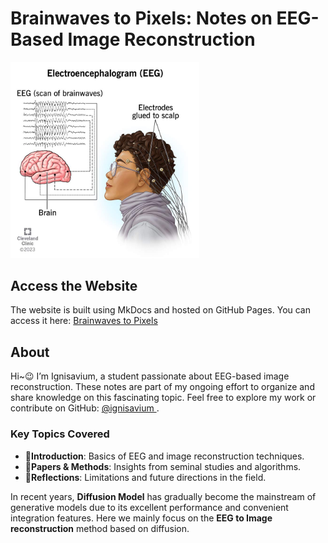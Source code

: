 # Brainwaves to Pixels: Notes on EEG-Based Image Reconstruction
<img src="./docs/index.assets/9656-electroencephalogram-eeg.jpg" alt="9656-electroencephalogram-eeg" style="width:60%;">

## Access the Website

The website is built using MkDocs and hosted on GitHub Pages. You can access it here:
[Brainwaves to Pixels](https://ignisavium.github.io/Brainwaves-to-Pixels-Notes-EEG2img/index.html)

## About

Hi~😉 I’m Ignisavium, a student passionate about EEG-based image reconstruction. These notes are part of my ongoing effort to organize and share knowledge on this fascinating topic. Feel free to explore my work or contribute on GitHub: [@ignisavium ](https://github.com/ignisavium). 

### Key Topics Covered

- 🧠**Introduction**: Basics of EEG and image reconstruction techniques. 
- 📘**Papers & Methods**: Insights from seminal studies and algorithms.
- 🤔**Reflections**: Limitations and future directions in the field.

In recent years, **Diffusion Model** has gradually become the mainstream of generative models due to its excellent performance and convenient integration features. Here we mainly focus on the **EEG to Image reconstruction** method based on diffusion.
